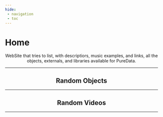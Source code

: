 ```yaml
---
hide:
 - navigation
 - toc
---
```

<style>
  .md-typeset h1,
  .md-content__button {
    display: none;
  }
</style>

# Home

<p align="center">
  WebSite that tries to list, with descriptiors, music examples, and links, all the objects, externals, and libraries available for PureData.
</p>

--- 
<h2 align="center"><b>Random Objects</b></h2>

<div class="grid cards ">
    <ul id="random-objects"></ul>
</div>

---
<h2 align="center"><b>Random Videos</b></h2>

<div id="random-videos" class="videos-container"></div>

--- 

<script>
function shuffleArray(array) {
    for (let i = array.length - 1; i > 0; i--) {
        const j = Math.floor(Math.random() * (i + 1));
        [array[i], array[j]] = [array[j], array[i]]; // troca
    }
    return array;
}

async function addObjects() {
    const response = await fetch(`${window.location.href}/all_objects.json`);
    if (!response.ok) throw new Error("Failed to load JSON");

    const categories = await response.json(); 
    const randomObjects = document.getElementById("random-objects");
    const randomVideos = document.getElementById("random-videos");
    const randomArticles = document.getElementById("random-article");

    // Shuffle and pick 6
    const selected = shuffleArray([...categories]).slice(0, 4);

    let videos = []
    let articles = []

    for (const item of selected) {
        const li = document.createElement("li");

        // Span with twemoji class
        const span = document.createElement("span");
        span.classList.add("twemoji");

        // Fetch individual object JSON
        const objjson = await fetch(`${window.location.href}/objects/${item}.json`);
        if (!objjson.ok) throw new Error("Failed to load JSON for " + item);
        const objresult = await objjson.json();
        let description = objresult["description"];
        let firstSentence = description.split(". ")[0];

        // Create link
        const a = document.createElement("a");
        a.href = `${window.location.href}/objects/${item}`;
        a.innerHTML = `<strong><code>${item}</code></strong>`;

        span.appendChild(a);

        let html = firstSentence.replace(/`([^`]+)`/g, "<code>$1</code>");
        html = html.replace(/\*\*([^*]+)\*\*/g, "<b>$1</b>");

        const p = document.createElement("p");
        p.innerHTML = `${html}.`
        li.appendChild(span);
        li.appendChild(p);

        randomObjects.appendChild(li);

        if (objresult["videos"]) videos.push(...objresult["videos"]);
        if (objresult["musics"]) videos.push(...objresult["musics"]);
        if (objresult["articles"]) articles.push(...objresult["articles"]);
    }

    // filter to avoid tendencies
    videos = videos.filter(
      (item, index, self) =>
        index === self.findIndex((v) => v.link === item.link)
    );


    // random videos
    const selectedVideos = shuffleArray([...videos]).slice(0, 2);

    selectedVideos.forEach(v => {
        let url = v.link || v; 
        let videoId = null;

        const match1 = url.match(/v=([^&]+)/);
        if (match1) videoId = match1[1];

        const match2 = url.match(/youtu\.be\/([^?&]+)/);
        if (match2) videoId = match2[1];

        if (videoId) {
            url = `https://www.youtube-nocookie.com/embed/${videoId}`;
            const iframe = document.createElement("iframe");
            iframe.width = "45%";  // overridden by CSS on small screens
            iframe.height = "350px"; // overridden by CSS on small screens
            iframe.src = url;
            iframe.frameBorder = "0";
            iframe.allowFullscreen = true;
            randomVideos.appendChild(iframe);
        }
    });

    // // random articles
    // const selectedArticles = shuffleArray([...articles]).slice(0, 4);
    // selectedArticles.forEach(v => {
    //     let url = v.link || v; 
    //
    //     const li = document.createElement("li");
    //     li.style.marginBottom = "1.5em";       // space between list items
    //
    //     // Link container (title)
    //     const a = document.createElement("a");
    //     a.href = url;
    //     a.innerHTML = `<strong><code>${v.title}</code></strong>`;
    //     a.classList.add("twemoji");
    //     a.style.display = "block";             // ensures full width
    //     a.style.wordWrap = "break-word";       // prevent overflow for long titles
    //
    //     li.appendChild(a);
    //     randomArticles.appendChild(li);
    // });
}

addObjects();

</script>

